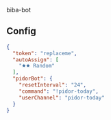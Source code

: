 biba-bot


## Config

```json
{
  "token": "replaceme",
  "autoAssign": [
    "🟊🟊 Random"
  ],
  "pidorBot": {
    "resetInterval": "24",
    "command": "!pidor-today",
    "userChannel": "pidor-today"
  }
}
```